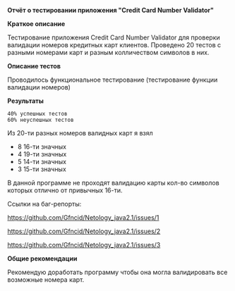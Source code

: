 **Отчёт о тестировании приложения "Credit Card Number Validator"**

**Краткое описание**

Тестирование приложения Credit Card Number Validator для проверки валидации номеров кредитных карт клиентов.
Проведено 20 тестов с разными номерами карт и разным колличеством символов в них.

**Описание тестов**

Проводилось функциональное тестирование (тестирование функции валидации номеров)

**Результаты**

    40% успешных тестов
    60% неуспешных тестов
  
  Из 20-ти разных номеров валидных карт я взял 
  
 * 8 16-ти значных
 * 4 19-ти значных
 * 5 14-ти значных
 * 3 15-ти значных
 
  В данной программе не проходят валидацию карты кол-во символов которых отлично от привычных 16-ти.
  
  Ссылки на баг-репорты:
  
  https://github.com/Gfncid/Netology_java2.1/issues/1
  
  https://github.com/Gfncid/Netology_java2.1/issues/2
  
  https://github.com/Gfncid/Netology_java2.1/issues/3
  
**Общие рекомендации**

Рекомендую доработать программу чтобы она могла валидировать все возможные номера карт.
